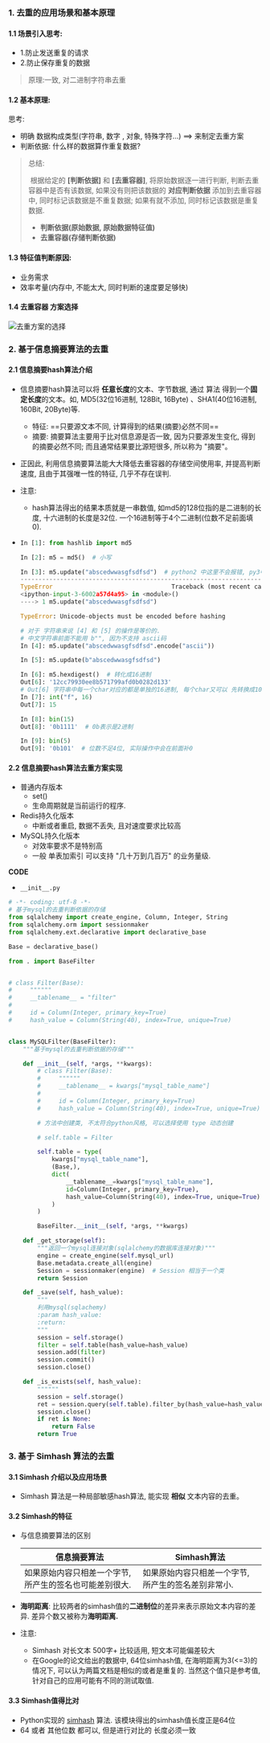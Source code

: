 ### 1. 去重的应用场景和基本原理

#### 1.1 场景引入思考:   

- 1.防止发送重复的请求
- 2.防止保存重复的数据

> 原理:一致, 对二进制字符串去重

#### 1.2 基本原理:

思考:

- 明确 数据构成类型(字符串, 数字 , 对象, 特殊字符...)  ==> 来制定去重方案
- 判断依据: 什么样的数据算作重复数据?

> 总结:
>
> ​	根据给定的 **[判断依据]** 和 **[去重容器]**, 将原始数据逐一进行判断, 判断去重容器中是否有该数据, 如果没有则把该数据的 **对应判断依据** 添加到去重容器中, 同时标记该数据是不重复数据; 如果有就不添加, 同时标记该数据是重复数据. 
>
> - **判断依据(原始数据, 原始数据特征值)**
> - **去重容器(存储判断依据)**

#### 1.3 特征值判断原因:

- 业务需求
- 效率考量(内存中, 不能太大, 同时判断的速度要足够快)

#### 1.4 去重容器 方案选择

![去重方案的选择](./img/临时去重和持久去重的选择.png)



### 2. 基于信息摘要算法的去重

#### 2.1 信息摘要hash算法介绍

- 信息摘要hash算法可以将 **任意长度**的文本、字节数据, 通过 算法 得到一个**固定长度**的文本。如, MD5(32位16进制, 128Bit, 16Byte) 、SHA1(40位16进制, 160Bit, 20Byte)等.

  - 特征:  ==只要源文本不同, 计算得到的结果(摘要)必然不同==
  - 摘要: 摘要算法主要用于比对信息源是否一致, 因为只要源发生变化, 得到的摘要必然不同;  而且通常结果要比源短很多, 所以称为 "摘要"。

- 正因此, 利用信息摘要算法能大大降低去重容器的存储空间使用率, 并提高判断速度, 且由于其强唯一性的特征, 几乎不存在误判.

- 注意: 

  - hash算法得出的结果本质就是一串数值, 如md5的128位指的是二进制的长度, 十六进制的长度是32位. 一个16进制等于4个二进制(位数不足前面填0). 

- ```python
  In [1]: from hashlib import md5
  
  In [2]: m5 = md5()  # 小写
  
  In [3]: m5.update("abscedwwasgfsdfsd")  # python2 中这里不会报错, py3中会报错
  ---------------------------------------------------------------------------
  TypeError                                 Traceback (most recent call last)
  <ipython-input-3-6002a57d4a95> in <module>()
  ----> 1 m5.update("abscedwwasgfsdfsd")
  
  TypeError: Unicode-objects must be encoded before hashing
  
  # 对于 字符串来说 [4] 和 [5] 的操作是等价的. 
  # 中文字符串前面不能用 b"", 因为不支持 ascii码
  In [4]: m5.update("abscedwwasgfsdfsd".encode("ascii"))
  
  In [5]: m5.update(b"abscedwwasgfsdfsd")
  
  In [6]: m5.hexdigest()  # 转化成16进制
  Out[6]: '12cc79930ee8b571799afd0b0282d133'
  # Out[6] 字符串中每一个char对应的都是单独的16进制, 每个char又可以 先转换成10进制, 再10->2进制
  In [7]: int("f", 16)
  Out[7]: 15
  
  In [8]: bin(15)
  Out[8]: '0b1111'  # 0b表示是2进制
  
  In [9]: bin(5)
  Out[9]: '0b101'  # 位数不足4位, 实际操作中会在前面补0
  
  ```

#### 2.2 信息摘要hash算法去重方案实现

- 普通内存版本
  - set()    
  - 生命周期就是当前运行的程序.
- Redis持久化版本
  - 中断或者重启, 数据不丢失, 且对速度要求比较高
- MySQL持久化版本
  - 对效率要求不是特别高
  - 一般 单表加索引 可以支持 "几十万到几百万" 的业务量级.

**CODE**

- `__init__.py`

```python
# -*- coding: utf-8 -*-
# 基于mysql的去重判断依据的存储
from sqlalchemy import create_engine, Column, Integer, String
from sqlalchemy.orm import sessionmaker
from sqlalchemy.ext.declarative import declarative_base

Base = declarative_base()

from . import BaseFilter


# class Filter(Base):
#     """"""
#     __tablename__ = "filter"
#
#     id = Column(Integer, primary_key=True)
#     hash_value = Column(String(40), index=True, unique=True)


class MySQLFilter(BaseFilter):
    """基于mysql的去重判断依据的存储"""

    def __init__(self, *args, **kwargs):
        # class Filter(Base):
        #     """"""
        #     __tablename__ = kwargs["mysql_table_name"]
        #
        #     id = Column(Integer, primary_key=True)
        #     hash_value = Column(String(40), index=True, unique=True)

        # 方法中创建类, 不太符合python风格, 可以选择使用 type 动态创建

        # self.table = Filter

        self.table = type(
            kwargs["mysql_table_name"],
            (Base,),
            dict(
                __tablename__=kwargs["mysql_table_name"],
                id=Column(Integer, primary_key=True),
                hash_value=Column(String(40), index=True, unique=True)
            )
        )

        BaseFilter.__init__(self, *args, **kwargs)

    def _get_storage(self):
        """返回一个mysql连接对象(sqlalchemy的数据库连接对象)"""
        engine = create_engine(self.mysql_url)
        Base.metadata.create_all(engine)
        Session = sessionmaker(engine)  # Session 相当于一个类
        return Session

    def _save(self, hash_value):
        """
        利用mysql(sqlachemy)
        :param hash_value:
        :return:
        """
        session = self.storage()
        filter = self.table(hash_value=hash_value)
        session.add(filter)
        session.commit()
        session.close()

    def _is_exists(self, hash_value):
        """"""
        session = self.storage()
        ret = session.query(self.table).filter_by(hash_value=hash_value).first()
        session.close()
        if ret is None:
            return False
        return True
```



### 3. 基于 Simhash 算法的去重

#### 3.1 Simhash 介绍以及应用场景

- Simhash 算法是一种局部敏感hash算法, 能实现 **相似** 文本内容的去重。

#### 3.2 Simhash的特征

- 与信息摘要算法的区别

  | 信息摘要算法                                            | Simhash算法                                         |
  | ------------------------------------------------------- | --------------------------------------------------- |
  | 如果原始内容只相差一个字节, 所产生的签名也可能差别很大. | 如果原始内容只相差一个字节, 所产生的签名差别非常小. |

- **海明距离**: 比较两者的simhash值的**二进制位**的差异来表示原始文本内容的差异. 差异个数又被称为**海明距离.**

- 注意:

  - Simhash 对长文本 500字+ 比较适用, 短文本可能偏差较大
  - 在Google的论文给出的数据中, 64位simhash值, 在海明距离为3(<=3)的情况下, 可以认为两篇文档是相似的或者是重复的. 当然这个值只是参考值, 针对自己的应用可能有不同的测试取值.

#### 3.3 Simhash值得比对

- Python实现的 [simhash](https://github.com/leonsim/simhash) 算法.  该模块得出的simhash值长度正是64位
- 64 或者 其他位数 都可以, 但是进行对比的 长度必须一致



#### 